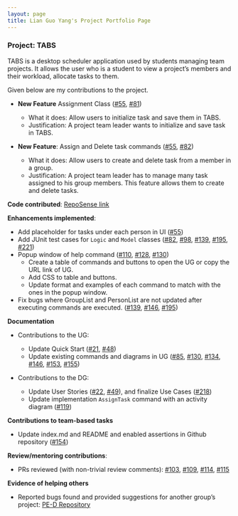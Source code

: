 ```yaml
---
layout: page
title: Lian Guo Yang's Project Portfolio Page
---
```


### Project: TABS

TABS is a desktop scheduler application used by students managing team projects.
It allows the user who is a student to view a project’s members and their workload, allocate tasks to them.

Given below are my contributions to the project.

- **New Feature** Assignment Class ([#55](https://github.com/AY2223S1-CS2103T-W10-1/tp/pull/55),
[#81](https://github.com/AY2223S1-CS2103T-W10-1/tp/pull/81))
  - What it does: Allow users to initialize task and save them in TABS.
  - Justification: A project team leader wants to initialize and save task in TABS.

- **New Feature**: Assign and Delete task commands ([#55](https://github.com/AY2223S1-CS2103T-W10-1/tp/pull/55),
[#82](https://github.com/AY2223S1-CS2103T-W10-1/tp/pull/82))
  - What it does: Allow users to create and delete task from a member in a group.
  - Justification: A project team leader has to manage many task assigned to his group members. This feature allows them to create and delete tasks.


**Code contributed**: [RepoSense link](https://nus-cs2103-ay2223s1.github.io/tp-dashboard/?search=lianguoyang&breakdown=true&sort=groupTitle&sortWithin=title&since=2022-09-16&timeframe=commit&mergegroup=&groupSelect=groupByRepos&checkedFileTypes=docs~functional-code~test-code~other)


**Enhancements implemented**:
  - Add placeholder for tasks under each person in UI ([#55](https://github.com/AY2223S1-CS2103T-W10-1/tp/pull/55))
  - Add JUnit test cases for `Logic` and `Model` classes ([#82](https://github.com/AY2223S1-CS2103T-W10-1/tp/pull/82),
[#98](https://github.com/AY2223S1-CS2103T-W10-1/tp/pull/98),
[#139](https://github.com/AY2223S1-CS2103T-W10-1/tp/pull/139),
[#195](https://github.com/AY2223S1-CS2103T-W10-1/tp/pull/195),
[#221](https://github.com/AY2223S1-CS2103T-W10-1/tp/pull/221))
  - Popup window of help command ([#110](https://github.com/AY2223S1-CS2103T-W10-1/tp/pull/110),
[#128](https://github.com/AY2223S1-CS2103T-W10-1/tp/pull/128),
[#130](https://github.com/AY2223S1-CS2103T-W10-1/tp/pull/130))
      - Create a table of commands and buttons to open the UG or copy the URL link of UG.
      - Add CSS to table and buttons.
      - Update format and examples of each command to match with the ones in the popup window.
  - Fix bugs where GroupList and PersonList are not updated after executing commands are executed.
([#139](https://github.com/AY2223S1-CS2103T-W10-1/tp/pull/139),
[#146](https://github.com/AY2223S1-CS2103T-W10-1/tp/pull/146),
[#195](https://github.com/AY2223S1-CS2103T-W10-1/tp/pull/195))


**Documentation**
- Contributions to the UG:
  - Update Quick Start ([#21](https://github.com/AY2223S1-CS2103T-W10-1/tp/pull/21),
  [#48](https://github.com/AY2223S1-CS2103T-W10-1/tp/pull/48))
  - Update existing commands and diagrams in UG ([#85](https://github.com/AY2223S1-CS2103T-W10-1/tp/pull/85),
[#130](https://github.com/AY2223S1-CS2103T-W10-1/tp/pull/130),
[#134](https://github.com/AY2223S1-CS2103T-W10-1/tp/pull/134),
[#146](https://github.com/AY2223S1-CS2103T-W10-1/tp/pull/146),
[#153](https://github.com/AY2223S1-CS2103T-W10-1/tp/pull/153),
[#155](https://github.com/AY2223S1-CS2103T-W10-1/tp/pull/155))


- Contributions to the DG:
  - Update User Stories ([#22](https://github.com/AY2223S1-CS2103T-W10-1/tp/pull/22), [#49](https://github.com/AY2223S1-CS2103T-W10-1/tp/pull/49)),
and finalize Use Cases ([#218](https://github.com/AY2223S1-CS2103T-W10-1/tp/pull/218))
  - Update implementation `AssignTask` command with an activity diagram ([#119](https://github.com/AY2223S1-CS2103T-W10-1/tp/pull/119))


**Contributions to team-based tasks**
  - Update index.md and README and enabled assertions in Github repository ([#154](https://github.com/AY2223S1-CS2103T-W10-1/tp/pull/154))


**Review/mentoring contributions**:
- PRs reviewed (with non-trivial review comments):
[#103](https://github.com/AY2223S1-CS2103T-W10-1/tp/pull/103),
[#109](https://github.com/AY2223S1-CS2103T-W10-1/tp/pull/109),
[#114](https://github.com/AY2223S1-CS2103T-W10-1/tp/pull/114),
[#115](https://github.com/AY2223S1-CS2103T-W10-1/tp/pull/115)


**Evidence of helping others**
- Reported bugs found and provided suggestions for another group’s project: [PE-D Repository](https://github.com/LianGuoYang/ped)

